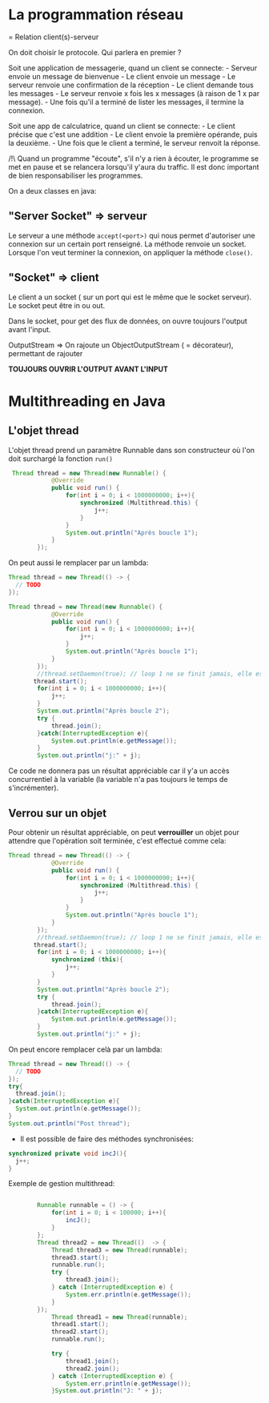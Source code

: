 # La programmation réseau

= Relation client(s)-serveur

On doit choisir le protocole. Qui parlera en premier ?

Soit une application de messagerie, quand un client se connecte:
    - Serveur envoie un message de bienvenue
    - Le client envoie un message
    - Le serveur renvoie une confirmation de la réception
    - Le client demande tous les messages
    - Le serveur renvoie x fois les x messages (à raison de 1 x par message).
    - Une fois qu'il a terminé de lister les messages, il termine la connexion.

Soit une app de calculatrice, quand un client se connecte:
    - Le client précise que c'est une addition
    - Le client envoie la première opérande, puis la deuxième.
    - Une fois que le client a terminé, le serveur renvoit la réponse.

/!\ Quand un programme "écoute", s'il n'y a rien à écouter, le programme se met en pause et se relancera lorsqu'il y'aura du traffic. Il est donc important de bien responsabiliser les programmes.

On a deux classes en java:
  
## "Server Socket" => serveur
  
  Le serveur a une méthode `accept(<port>)` qui nous permet d'autoriser une connexion sur un certain port renseigné. La méthode renvoie un socket. Lorsque l'on veut terminer la connexion, on appliquer la méthode `close()`.

## "Socket" => client
  
  Le client a un socket ( sur un port qui est le même que le socket serveur). Le socket peut être in ou out.

Dans le socket, pour get des flux de données, on ouvre toujours l'output avant l'input.

OutputStream => On rajoute un ObjectOutputStream ( = décorateur), permettant de rajouter

__TOUJOURS OUVRIR L'OUTPUT AVANT L'INPUT__

# Multithreading en Java

## L'objet thread

L'objet thread prend un paramètre Runnable dans son constructeur où l'on doit surchargé la fonction `run()`
```java
 Thread thread = new Thread(new Runnable() {
            @Override
            public void run() {
                for(int i = 0; i < 1000000000; i++){
                    synchronized (Multithread.this) {
                        j++;
                    }
                }
                System.out.println("Après boucle 1");
            }
        });
```
On peut aussi le remplacer par un lambda:
```java
Thread thread = new Thread(() -> {
  // TODO
});
```

```java
Thread thread = new Thread(new Runnable() {
            @Override
            public void run() {
                for(int i = 0; i < 1000000000; i++){
                    j++;
                }
                System.out.println("Après boucle 1");
            }
        });
        //thread.setDaemon(true); // loop 1 ne se finit jamais, elle est kill dès que boucle 2 a fini
       thread.start();
        for(int i = 0; i < 1000000000; i++){
            j++;
        }
        System.out.println("Après boucle 2");
        try {
            thread.join();
        }catch(InterruptedException e){
            System.out.println(e.getMessage());
        }
        System.out.println("j:" + j);
```
Ce code ne donnera pas un résultat appréciable car il y'a un accès concurrentiel à la variable (la variable n'a pas toujours le temps de s'incrémenter).

## Verrou sur un objet
Pour obtenir un résultat appréciable, on peut __verrouiller__ un objet pour attendre que l'opération soit terminée, c'est effectué comme cela: 
```java
Thread thread = new Thread(() -> {
            @Override
            public void run() {
                for(int i = 0; i < 1000000000; i++){
                    synchronized (Multithread.this) {
                        j++;
                    }
                }
                System.out.println("Après boucle 1");
            }
        });
        //thread.setDaemon(true); // loop 1 ne se finit jamais, elle est kill dès que boucle 2 a fini
       thread.start();
        for(int i = 0; i < 1000000000; i++){
            synchronized (this){
                j++;
            }
        }
        System.out.println("Après boucle 2");
        try {
            thread.join();
        }catch(InterruptedException e){
            System.out.println(e.getMessage());
        }
        System.out.println("j:" + j);
```
On peut encore remplacer celà par un lambda:
```java
Thread thread = new Thread(() -> {
  // TODO
});
try{
  thread.join();
}catch(InterruptedException e){
  System.out.println(e.getMessage());
}
System.out.println("Post thread");
```
- Il est possible de faire des méthodes synchronisées:
```java
synchronized private void incJ(){
  j++;
}
```
Exemple de gestion multithread:
```java

        Runnable runnable = () -> {
            for(int i = 0; i < 100000; i++){
                incJ();
            }
        };
        Thread thread2 = new Thread(()  -> {
            Thread thread3 = new Thread(runnable);
            thread3.start();
            runnable.run();
            try {
                thread3.join();
            } catch (InterruptedException e) {
                System.err.println(e.getMessage());
            }
        });
            Thread thread1 = new Thread(runnable);
            thread1.start();
            thread2.start();
            runnable.run();

            try {
                thread1.join();
                thread2.join();
            } catch (InterruptedException e) {
                System.err.println(e.getMessage());
            }System.out.println("J: " + j);
```
